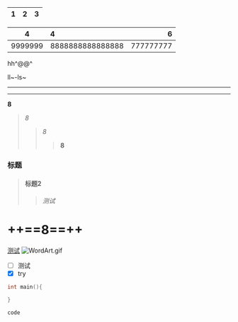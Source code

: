 |1|2|3|
|--|--|--|

|4|4|6|
|:--:|:--|--------:|
|9999999|8888888888888888|777777777|

hh^@@^

ll~-ls~

--------------

****

**8**
>*8*
>>_8_
>>>__8__
### 标题 ###
>#### 标题2 ####
>>###### 测试 ######
# ++**==8==**++
[测试]()
![WordArt.gif](0)
- [ ] 测试
- [x] try

```c
int main(){

}

```

`code`
